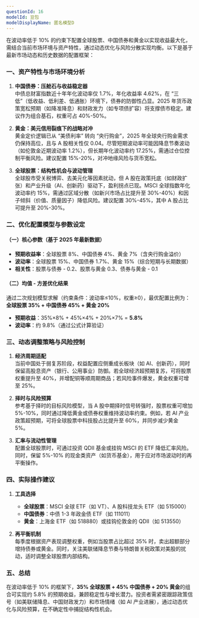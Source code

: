 ```yaml
---
questionId: 16
modelId: 豆包
modelDisplayName: 匿名模型D
---
```

在波动率低于 10% 的约束下配置全球股票、中国债券和黄金以实现收益最大化，需结合当前市场环境与资产特性，通过动态优化与风险分散实现均衡。以下是基于最新市场动态和历史数据的配置框架：

### 一、资产特性与市场环境分析

1. **中国债券：压舱石与收益稳定器**  
    中债总财富指数近十年年化波动率仅 1.7%，年化收益率 4.62%，在 “三低”（低收益、低利差、低通胀）环境下，债券的防御性凸显。2025 年货币政策宽松预期（如降准降息）和财政发力（如专项债扩容）将支撑债市稳定。建议作为组合基石，权重可占 40%-50%。
    
2. **黄金：美元信用裂痕下的战略对冲**  
    黄金定价逻辑已从 “美债利率” 转向 “央行购金”，2025 年全球央行购金需求仍保持高位，且与 A 股相关性仅 0.04。尽管短期波动率可能因降息节奏波动（如伦敦金近期波动率 1.2%），但长期年化波动率约 17.25%，需通过仓位控制平衡风险。建议配置 15%-20%，对冲地缘风险与货币宽松。
    
3. **全球股票：结构性机会与波动管理**  
    全球股市受关税博弈、去美元化等因素扰动，但 A 股在政策托底（如财政扩张）和产业升级（AI、创新药）驱动下，盈利拐点已现。MSCI 全球指数年化波动率约 15%，需通过区域分散（如新兴市场占比提升至 30%-40%）和因子倾斜（价值、质量因子）降低风险。建议配置 30%-45%，其中 A 股占比可提升至 20%-30%。
    

### 二、优化配置模型与参数设定

#### （一）核心参数（基于 2025 年最新数据）

- **预期收益率**：全球股票 8%、中国债券 4%、黄金 7%（含央行购金溢价）
- **波动率**：全球股票 15%、中国债券 1.7%、黄金 15%（综合短期与长期数据）
- **相关性**：股票与债券 - 0.2、股票与黄金 0.3、债券与黄金 - 0.1

#### （二）均值 - 方差优化结果

通过二次规划模型求解（约束条件：波动率≤10%，权重≥0），最优配置比例为：  
**全球股票 35% + 中国债券 45% + 黄金 20%**

  

- **预期收益**：35%×8% + 45%×4% + 20%×7% = **5.8%**
- **波动率**：约 9.8%（通过公式计算验证）

### 三、动态调整策略与风险控制

1. **经济周期适配**  
    当前中国处于弱复苏阶段，权益配置应侧重成长板块（如 AI、创新药），同时保留高股息资产（银行、公用事业）防御。若全球经济超预期复苏，可将股票权重提升至 40%，并增配铜等顺周期商品；若风险事件爆发，黄金权重可增至 25%。
    
2. **择时与风险预算**  
    参考基于择时的目标风险模型，当 A 股中期择时信号转强时，股票权重可增加 5%-10%，同时通过降低黄金或债券权重维持波动率约束。例如，若 AI 产业政策超预期，可将全球股票中科技股占比提升至 60%，并同步减少黄金 5%。
    
3. **汇率与流动性管理**  
    配置全球股票时，可通过投资 QDII 基金或挂钩 MSCI 的 ETF 降低汇率风险。同时，保留 5%-10% 的现金类资产（如货币基金），用于应对市场波动时的再平衡操作。
    

### 四、实际操作建议

1. **工具选择**
    
    - **全球股票**：MSCI 全球 ETF（如 VT）、A 股科技龙头 ETF（如 515000）
    - **中国债券**：中债 1-3 年政金债 ETF（如 111011）
    - **黄金**：上海金 ETF（如 518880）或挂钩伦敦金的 QDII（如 513550）
2. **再平衡机制**  
    每季度根据资产表现调整权重，例如当股票占比超过 35% 时，卖出超额部分增持债券或黄金。同时，关注美联储降息节奏与特朗普关税政策对美股的扰动，适时调整全球股票内部结构。
    

### 五、总结

在波动率低于 10% 的框架下，**35% 全球股票 + 45% 中国债券 + 20% 黄金**的组合可实现约 5.8% 的预期收益，兼顾稳定性与增长潜力。投资者需紧密跟踪政策信号（如美联储降息、中国财政发力）和市场情绪（如 AI 产业进展），通过动态优化与风险预算，在不确定性中捕捉结构性机会。